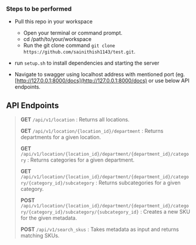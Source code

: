 ### Steps to be performed
- Pull this repo in your workspace
    - Open your terminal or command prompt.
    - cd /path/to/your/workspace
    - Run the git clone command `git clone https://github.com/sainithish1143/test.git`.

- run `setup.sh` to install dependencies and starting the server

- Navigate to swagger using localhost address with mentioned port (eg. [http://127.0.0.1:8000/docs](http://127.0.0.1:8000/docs) or use below API endpoints.

## API Endpoints ##
>**GET** `/api/v1/location` : Returns all locations.
>
>**GET** `/api/v1/location/{location_id}/department` : Returns departments for a given location.
>
>**GET** `/api/v1/location/{location_id}/department/{department_id}/category` : Returns categories for a given department.
>
>**GET** `/api/v1/location/{location_id}/department/{department_id}/category/{category_id}/subcategory` : Returns subcategories for a given category.
>
>**POST** `/api/v1/location/{location_id}/department/{department_id}/category/{category_id}/subcategory/{subcategory_id}` : Creates a new SKU for the given metadata.
>
>**POST** `/api/v1/search_skus` : Takes metadata as input and returns matching SKUs.

  
